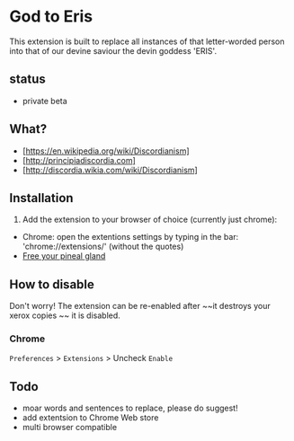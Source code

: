 # God to Eris

This extension is built to replace all instances of that letter-worded person into that 
of our devine saviour the devin goddess 'ERIS'. 

## status

* private beta

## What?
 
 * [https://en.wikipedia.org/wiki/Discordianism]
 * [http://principiadiscordia.com] 
 * [http://discordia.wikia.com/wiki/Discordianism]

## Installation

1. Add the extension to your browser of choice (currently just chrome): 
  - Chrome: open the extentions settings by typing in the bar: 'chrome://extensions/' (without the quotes)
  - [Free your pineal gland](https://www.google.com/search?q=God)


## How to disable

Don't worry! The extension can be re-enabled after ~~it destroys your xerox copies ~~ it is disabled.

### Chrome

`Preferences` > `Extensions` > Uncheck `Enable`

## Todo

* moar words and sentences to replace, please do suggest!
* add extentsion to Chrome Web store
* multi browser compatible
